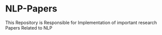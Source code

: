 # NLP-Papers
This Repository is Responsible for Implementation of important research Papers Related to NLP
